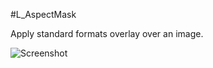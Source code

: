 #L_AspectMask

Apply standard formats overlay over an image.


![Screenshot](ChannelOffset_snap.png)
